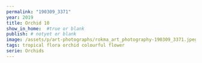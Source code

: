 ```yaml
---
permalink: "190309_3371"
year: 2019
title: Orchid 10
show_in_home:  #true or blank
publish: # notyet or blank
image: /assets/p/art-photographs/rokma_art_photography-190309_3371.jpeg
tags: tropical flora orchid colourful flower
serie: Orchids
---
```

